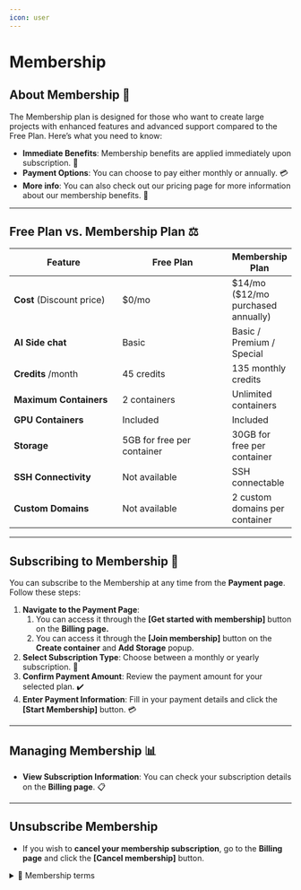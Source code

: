 ```yaml
---
icon: user
---
```


# Membership

## About Membership 🏅

The Membership plan is designed for those who want to create large projects with enhanced features and advanced support compared to the Free Plan. Here’s what you need to know:

* **Immediate Benefits**: Membership benefits are applied immediately upon subscription. 🚀
* **Payment Options**: You can choose to pay either monthly or annually. 💳
* **More info**: You can also check out our pricing page for more information about our membership benefits. 📄

***

## Free Plan vs. Membership Plan  ⚖️

<table><thead><tr><th width="217">Feature</th><th width="231">Free Plan</th><th>Membership Plan </th></tr></thead><tbody><tr><td><strong>Cost</strong> (Discount price)</td><td>$0/mo</td><td>$14/mo ($12/mo purchased annually)</td></tr><tr><td><strong>AI Side chat</strong></td><td>Basic</td><td>Basic / Premium / Special </td></tr><tr><td><strong>Credits</strong> /month</td><td>45 credits</td><td>135 monthly credits</td></tr><tr><td><strong>Maximum Containers</strong></td><td>2 containers</td><td>Unlimited containers</td></tr><tr><td><strong>GPU Containers</strong></td><td>Included</td><td>Included</td></tr><tr><td><strong>Storage</strong></td><td>5GB for free per container</td><td>30GB for free per container </td></tr><tr><td><strong>SSH Connectivity</strong></td><td>Not available</td><td>SSH connectable</td></tr><tr><td><strong>Custom Domains</strong></td><td>Not available</td><td>2 custom domains per container</td></tr></tbody></table>

***

## Subscribing to Membership 📝

You can subscribe to the Membership at any time from the **Payment page**. Follow these steps:

1. **Navigate to the Payment Page**:
   1. You can access it through the **\[Get started with membership]** button on the **Billing page.**
   2. You can access it through the **\[Join membership]** button on the **Create container** and **Add Storage** popup.
2. **Select Subscription Type**: Choose between a monthly or yearly subscription. 📅
3. **Confirm Payment Amount**: Review the payment amount for your selected plan. ✔️
4. **Enter Payment Information**: Fill in your payment details and click the **\[Start Membership]** button. 💳

***

## Managing Membership 📊

* **View Subscription Information**: You can check your subscription details on the **Billing page**. 📋

***

## Unsubscribe Membership

* If you wish to **cancel your membership subscription**, go to the **Billing page** and click the **\[Cancel membership]** button.



<details>

<summary><span data-gb-custom-inline data-tag="emoji" data-code="1f4d6">📖</span>  Membership terms</summary>



* This policy forms part of the[ Arkain Terms of Service](https://accounts.goorm.io/terms) and Conditions and is subject to the terms and conditions of the Arkain Service Terms and Conditions if not specified in this policy.

- Members are deemed to have agreed to a one-month periodic automatic payment agreement by paying for their Arkain membership. The amount used in the following payment cycle will be charged to the registered payment method.

* Additional services (including additional options) are additional services provided when a Arkain membership is paid, and members can choose whether to use it or not. Members are deemed to have agreed to an automatic payment agreement following a one-month payment cycle by paying for Arkain supplementary services. The amount calculated according to the remaining subscription period of the Arkain membership is applied to the initial payment of the additional service, and the amount used in the next payment cycle will be charged to the registered payment method combined with the Arkain membership subscription amount.

- Members can withdraw their subscription within 7 days from the date of subscription. However, if the contents of the contract are different from the contents indicated or advertised by the company or are implemented differently from the contents of the contract, the subscription can be withdrawn within one month from the date of subscription, or within 14 days from the date of knowing or knowing the fact.

* Members may cancel the automatic renewal of their subscription agreement at any time, following the instructions provided online. If the member chooses to cancel the automatic renewal during the subscription contract period, the member can use the service for the remainder of the contract.

- Arkain may offer membership subscription benefits based on promotion or members' activities, and the terms and details of the membership offer will be announced separately through Arkain.

* If the member's use of the service is restricted or leaves the member due to reasons attributable to the member, such as the terms of use, the subscription contract will be canceled, and repayment and compensation for the canceled subscription cannot be requested. However, the subscription contract will not be canceled if the restriction on the use of the service is lifted.

- If the member's use of the service is restricted or leaves the member due to reasons attributable to the member, such as the terms of use, the subscription contract will be canceled, and repayment and compensation for the canceled subscription cannot be requested. However, the subscription contract will not be canceled if the restriction on the use of the service is lifted.

* Members cannot transfer membership subscription agreements to other members.

</details>
